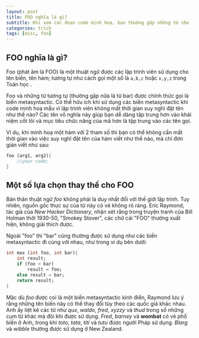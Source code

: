 ```yaml
---
layout: post
title: FOO nghĩa là gì?
subtitle: Khi xem các đoạn code minh hoạ, bạn thường gặp những từ như `foo` hoặc `bar`. Vậy foo nghĩa là gì?
categories: trick
tags: [misc, foo]
---
```


## FOO nghĩa là gì?

Foo (phát âm là FOO) là một thuật ngữ được các lập trình viên sử dụng cho tên biến, tên hàm; tương tự như cách gọi một số là `a,b,c` hoặc `x,y,z` trong Toán học . 

Foo và những từ tương tự (thường gặp nữa là từ bar) được chính thức gọi là biến metasyntactic. Có thể hữu ích khi sử dụng các biến metasyntactic khi code minh hoạ mẫu vì lập trình viên không mất thời gian suy nghĩ đặt tên như thế nào? Các tên vô nghĩa này giúp bạn dễ dàng tập trung hơn vào khái niệm cốt lõi và mục tiêu chức năng của mã hơn là tập trung vào các tên gọi.

Ví dụ, khi minh hoạ một hàm với 2 tham số thì bạn có thể không cần mất thời gian vào việc suy nghĩ đặt tên của hàm viết như thế nào, mà chỉ đơn giản viết như sau:

```dart
foo (arg1, arg2){
    //your code;
}
```

## Một số lựa chọn thay thế cho FOO

Bản thân thuật ngữ *foo* không phải là duy nhất đối với thế giới lập trình. Tuy nhiên, nguồn gốc thực sự của từ này có vẻ không rõ ràng. Eric Raymond, tác giả của *New Hacker Dictionary*, nhận xét rằng trong truyện tranh của Bill Holman thời 1930-50, "Smokey Stover", các chữ cái "FOO" thường xuất hiện, không giải thích được. 

Ngoài "foo" thì "bar" cũng thường được sử dụng như các biến metasyntactic đi cùng với nhau, như trong ví dụ bên dưới:

```dart
int max (int foo, int bar){
    int result;
    if (foo > bar)
        result = foo;
    else result = bar;
    return result;
}
```

Mặc dù *foo* được coi là một biến metasyntactic kinh điển, Raymond lưu ý rằng những tên biến này có thể thay đổi tùy theo các quốc giá khác nhau. Anh ấy liệt kê các từ như *qux*, *waldo*, *fred*, *xyzzy* và *thud* trong số những cụm từ khác mà đôi khi được sử dụng. *Fred*, *barney* và **wombat** có vẻ phổ biến ở Anh, trong khi *toto*, *tata*, *titi* và *tutu* được người Pháp sử dụng. *Blarg* và *wibble* thường được sử dụng ở New Zealand.
